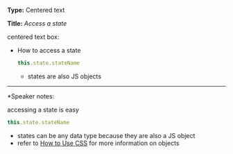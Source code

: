 **Type:** Centered text

**Title:** *Access a state*

centered text box:

* How to access a state

  ```js
  this.state.stateName
  ```

  * states are also JS objects

------

*Speaker notes: 

accessing a state is easy

```js
this.state.stateName
```

- states can be any data type because they are also a JS object
- refer to [How to Use CSS](#how-to-use-css) for more information on objects
